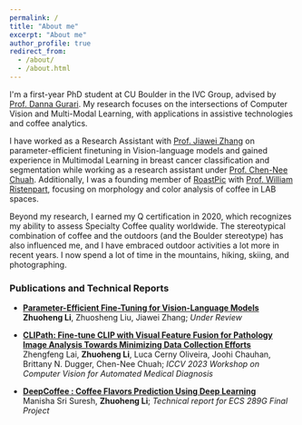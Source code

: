 ```yaml
---
permalink: /
title: "About me"
excerpt: "About me"
author_profile: true
redirect_from: 
  - /about/
  - /about.html
---
```


I'm a first-year PhD student at CU Boulder in the IVC Group, advised by [Prof. Danna Gurari](https://dannagurari.colorado.edu/). My research focuses on the intersections of Computer Vision and Multi-Modal Learning, with applications in assistive technologies and coffee analytics.

I have worked as a Research Assistant with [Prof. Jiawei Zhang](http://jiaweizhang.net/) on parameter-efficient finetuning in Vision-language models and gained experience in Multimodal Learning in breast cancer classification and segmentation while working as a research assistant under [Prof. Chen-Nee Chuah](https://www.ece.ucdavis.edu/~chuah/rubinet/people/chuah/bio.html). Additionally, I was a founding member of [RoastPic](https://www.roastpic.com/) with [Prof. William Ristenpart](https://coffeecenter.ucdavis.edu/people/william-ristenpart), focusing on morphology and color analysis of coffee in LAB spaces.

Beyond my research, I earned my Q certification in 2020, which recognizes my ability to assess Specialty Coffee quality worldwide. The stereotypical combination of coffee and the outdoors (and the Boulder stereotype) has also influenced me, and I have embraced outdoor activities a lot more in recent years. I now spend a lot of time in the mountains, hiking, skiing, and photographing.

### Publications and Technical Reports
* **[Parameter-Efficient Fine-Tuning for Vision-Language Models](https://andy-lzh.github.io/files/PEFT_CLIP.pdf)**  
**Zhuoheng Li**, Zhuosheng Liu, Jiawei Zhang; 
 *Under Review*

* **[CLIPath: Fine-tune CLIP with Visual Feature Fusion for Pathology Image Analysis Towards Minimizing Data Collection Efforts](https://openaccess.thecvf.com/content/ICCV2023W/CVAMD/papers/Lai_CLIPath_Fine-Tune_CLIP_with_Visual_Feature_Fusion_for_Pathology_Image_ICCVW_2023_paper.pdf)**  
 Zhengfeng Lai, **Zhuoheng Li**, Luca Cerny Oliveira, Joohi Chauhan, Brittany N. Dugger, Chen-Nee Chuah; 
 *ICCV 2023 Workshop on Computer Vision for Automated Medical Diagnosis*

* **[DeepCoffee : Coffee Flavors Prediction Using Deep Learning](https://andy-lzh.github.io/files/ECS_289G_Final_Paper.pdf)**  
 Manisha Sri Suresh, **Zhuoheng Li**; 
  *Technical report for ECS 289G Final Project*
